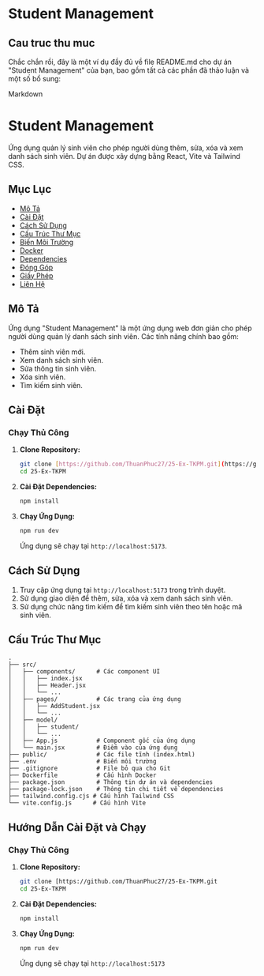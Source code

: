 # Student Management
## Cau truc thu muc
Chắc chắn rồi, đây là một ví dụ đầy đủ về file README.md cho dự án "Student Management" của bạn, bao gồm tất cả các phần đã thảo luận và một số bổ sung:

Markdown

# Student Management

Ứng dụng quản lý sinh viên cho phép người dùng thêm, sửa, xóa và xem danh sách sinh viên. Dự án được xây dựng bằng React, Vite và Tailwind CSS.

## Mục Lục

* [Mô Tả](#mô-tả)
* [Cài Đặt](#cài-đặt)
* [Cách Sử Dụng](#cách-sử-dụng)
* [Cấu Trúc Thư Mục](#cấu-trúc-thư-mục)
* [Biến Môi Trường](#biến-môi-trường)
* [Docker](#docker)
* [Dependencies](#dependencies)
* [Đóng Góp](#đóng-góp)
* [Giấy Phép](#giấy-phép)
* [Liên Hệ](#liên-hệ)

## Mô Tả

Ứng dụng "Student Management" là một ứng dụng web đơn giản cho phép người dùng quản lý danh sách sinh viên. Các tính năng chính bao gồm:

* Thêm sinh viên mới.
* Xem danh sách sinh viên.
* Sửa thông tin sinh viên.
* Xóa sinh viên.
* Tìm kiếm sinh viên.

## Cài Đặt

### Chạy Thủ Công

1.  **Clone Repository:**

    ```bash
    git clone [https://github.com/ThuanPhuc27/25-Ex-TKPM.git](https://github.com/ThuanPhuc27/25-Ex-TKPM.git)
    cd 25-Ex-TKPM
    ```

2.  **Cài Đặt Dependencies:**

    ```bash
    npm install
    ```

3.  **Chạy Ứng Dụng:**

    ```bash
    npm run dev
    ```

    Ứng dụng sẽ chạy tại `http://localhost:5173`.

## Cách Sử Dụng

1.  Truy cập ứng dụng tại `http://localhost:5173` trong trình duyệt.
2.  Sử dụng giao diện để thêm, sửa, xóa và xem danh sách sinh viên.
3.  Sử dụng chức năng tìm kiếm để tìm kiếm sinh viên theo tên hoặc mã sinh viên.

## Cấu Trúc Thư Mục
```
.
├── src/
│   ├── components/      # Các component UI 
│   │   ├── index.jsx
│   │   ├── Header.jsx
│   │   └── ...
│   ├── pages/           # Các trang của ứng dụng
│   │   ├── AddStudent.jsx
│   │   └── ...
│   ├── model/          
│   │   ├── student/
│   │   └── ...
│   ├── App.js           # Component gốc của ứng dụng
│   └── main.jsx         # Điểm vào của ứng dụng
├── public/              # Các file tĩnh (index.html)
├── .env                 # Biến môi trường
├── .gitignore           # File bỏ qua cho Git
├── Dockerfile           # Cấu hình Docker
├── package.json         # Thông tin dự án và dependencies
├── package-lock.json    # Thông tin chi tiết về dependencies
├── tailwind.config.cjs # Cấu hình Tailwind CSS
└── vite.config.js      # Cấu hình Vite
```
## Hướng Dẫn Cài Đặt và Chạy

### Chạy Thủ Công

1.  **Clone Repository:**

    ```bash
    git clone [https://github.com/ThuanPhuc27/25-Ex-TKPM.git
    cd 25-Ex-TKPM
    ```

2.  **Cài Đặt Dependencies:**

    ```bash
    npm install
    ```

3.  **Chạy Ứng Dụng:**

    ```bash
    npm run dev
    ```

    Ứng dụng sẽ chạy tại `http://localhost:5173` 
